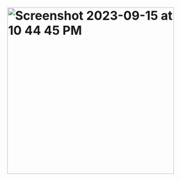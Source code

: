 # <img width="383" alt="Screenshot 2023-09-15 at 10 44 45 PM" src="https://github.com/SudhanshuDTU/iOS_SlotMachine/assets/116909414/29c3cced-1c20-45db-bddd-000d75e45a83">

